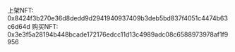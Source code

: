 上架NFT: 0x8424f3b270e36d8dedd9d2941940937409b3deb5bd837f4051c4474b63c6d64d
购买NFT: 0x3e3f5a28194b448bcade172176edcc11d13c4989adc08c6588973978af1f9956